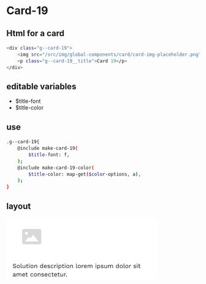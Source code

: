 # Card-19

## Html for a card

```sh
<div class="g--card-19">
    <img src="/src/img/global-components/card/card-img-placeholder.png" alt="" class="g--card-19__media">
    <p class="g--card-19__title">Card 19</p>
</div>
```

## editable variables
- $title-font
- $title-color

## use
```sh
.g--card-19{
    @include make-card-19(
        $title-font: f,
    );
    @include make-card-19-color(
        $title-color: map-get($color-options, a),
    );
}
```

## layout
![alt text][card-19]

[card-19]: /src/img/global-components/card/card-19.png 